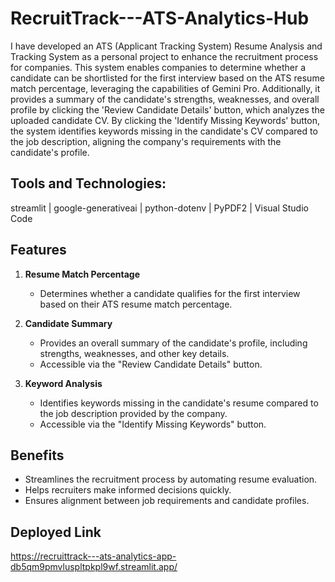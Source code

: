 # RecruitTrack---ATS-Analytics-Hub
I have developed an ATS (Applicant Tracking System) Resume Analysis and Tracking System as a personal project to enhance the recruitment process for companies. This system enables companies to determine whether a candidate can be shortlisted for the first interview based on the ATS resume match percentage, leveraging the capabilities of Gemini Pro. Additionally, it provides a summary of the candidate's strengths, weaknesses, and overall profile by clicking the 'Review Candidate Details' button, which analyzes the uploaded candidate CV. By clicking the 'Identify Missing Keywords' button, the system identifies keywords missing in the candidate's CV compared to the job description, aligning the company's requirements with the candidate's profile.

## Tools and Technologies:

 streamlit | google-generativeai | python-dotenv | PyPDF2 | Visual Studio Code

 ## Features  
1. **Resume Match Percentage**  
   - Determines whether a candidate qualifies for the first interview based on their ATS resume match percentage.  

2. **Candidate Summary**  
   - Provides an overall summary of the candidate's profile, including strengths, weaknesses, and other key details.  
   - Accessible via the "Review Candidate Details" button.  

3. **Keyword Analysis**  
   - Identifies keywords missing in the candidate's resume compared to the job description provided by the company.  
   - Accessible via the "Identify Missing Keywords" button.  

## Benefits  
- Streamlines the recruitment process by automating resume evaluation.  
- Helps recruiters make informed decisions quickly.  
- Ensures alignment between job requirements and candidate profiles.

## Deployed Link   
https://recruittrack---ats-analytics-app-db5qm9pmvluspltpkpl9wf.streamlit.app/
